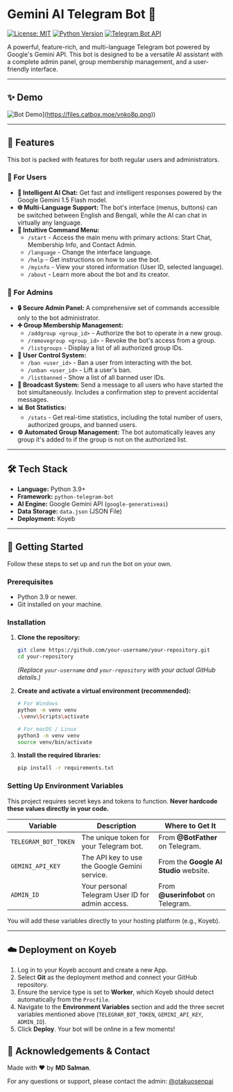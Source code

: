 # Gemini AI Telegram Bot 🤖

[![License: MIT](https://img.shields.io/badge/License-MIT-yellow.svg)](https://opensource.org/licenses/MIT)
[![Python Version](https://img.shields.io/badge/Python-3.9%2B-blue?logo=python)](https://www.python.org/)
[![Telegram Bot API](https://img.shields.io/badge/Telegram-Bot%20API-blue?logo=telegram)](https://core.telegram.org/bots/api)

A powerful, feature-rich, and multi-language Telegram bot powered by Google's Gemini API. This bot is designed to be a versatile AI assistant with a complete admin panel, group membership management, and a user-friendly interface.

---

## ✨ Demo

<!-- Add a screenshot or GIF of your bot in action here -->
![Bot Demo](https://files.catbox.moe/vnko8p.png)](https://files.catbox.moe/vnko8p.png))
<!-- To make this file more attractive, add a screenshot of the bot's functionality. -->

---

## 🌟 Features

This bot is packed with features for both regular users and administrators.

### 👤 For Users
- **🧠 Intelligent AI Chat:** Get fast and intelligent responses powered by the Google Gemini 1.5 Flash model.
- **🌐 Multi-Language Support:** The bot's interface (menus, buttons) can be switched between English and Bengali, while the AI can chat in virtually any language.
- **💬 Intuitive Command Menu:**
  - `/start` - Access the main menu with primary actions: Start Chat, Membership Info, and Contact Admin.
  - `/language` - Change the interface language.
  - `/help` - Get instructions on how to use the bot.
  - `/myinfo` - View your stored information (User ID, selected language).
  - `/about` - Learn more about the bot and its creator.

### 👑 For Admins
- **🔒 Secure Admin Panel:** A comprehensive set of commands accessible only to the bot administrator.
- **➕ Group Membership Management:**
  - `/addgroup <group_id>` - Authorize the bot to operate in a new group.
  - `/removegroup <group_id>` - Revoke the bot's access from a group.
  - `/listgroups` - Display a list of all authorized group IDs.
- **🚫 User Control System:**
  - `/ban <user_id>` - Ban a user from interacting with the bot.
  - `/unban <user_id>` - Lift a user's ban.
  - `/listbanned` - Show a list of all banned user IDs.
- **📢 Broadcast System:** Send a message to all users who have started the bot simultaneously. Includes a confirmation step to prevent accidental messages.
- **📊 Bot Statistics:**
  - `/stats` - Get real-time statistics, including the total number of users, authorized groups, and banned users.
- **⚙️ Automated Group Management:** The bot automatically leaves any group it's added to if the group is not on the authorized list.

---

## 🛠️ Tech Stack

- **Language:** Python 3.9+
- **Framework:** `python-telegram-bot`
- **AI Engine:** Google Gemini API (`google-generativeai`)
- **Data Storage:** `data.json` (JSON File)
- **Deployment:** Koyeb

---

## 🚀 Getting Started

Follow these steps to set up and run the bot on your own.

### Prerequisites
- Python 3.9 or newer.
- Git installed on your machine.

### Installation

1.  **Clone the repository:**
    ```bash
    git clone https://github.com/your-username/your-repository.git
    cd your-repository
    ```
    *(Replace `your-username` and `your-repository` with your actual GitHub details.)*

2.  **Create and activate a virtual environment (recommended):**
    ```bash
    # For Windows
    python -m venv venv
    .\venv\Scripts\activate

    # For macOS / Linux
    python3 -m venv venv
    source venv/bin/activate
    ```

3.  **Install the required libraries:**
    ```bash
    pip install -r requirements.txt
    ```

### Setting Up Environment Variables
This project requires secret keys and tokens to function. **Never hardcode these values directly in your code.**

| Variable             | Description                                       | Where to Get It                                      |
| --------------------- | ------------------------------------------------- | ---------------------------------------------------- |
| `TELEGRAM_BOT_TOKEN`  | The unique token for your Telegram bot.           | From **@BotFather** on Telegram.                     |
| `GEMINI_API_KEY`      | The API key to use the Google Gemini service.     | From the **Google AI Studio** website.               |
| `ADMIN_ID`            | Your personal Telegram User ID for admin access.  | From **@userinfobot** on Telegram.                   |

You will add these variables directly to your hosting platform (e.g., Koyeb).

---

## ☁️ Deployment on Koyeb

1.  Log in to your Koyeb account and create a new App.
2.  Select **Git** as the deployment method and connect your GitHub repository.
3.  Ensure the service type is set to **Worker**, which Koyeb should detect automatically from the `Procfile`.
4.  Navigate to the **Environment Variables** section and add the three secret variables mentioned above (`TELEGRAM_BOT_TOKEN`, `GEMINI_API_KEY`, `ADMIN_ID`).
5.  Click **Deploy**. Your bot will be online in a few moments!



## 🙏 Acknowledgements & Contact

Made with ❤️ by **MD Salman**.

For any questions or support, please contact the admin: [@otakuosenpai](https://t.me/otakuosenpai)
